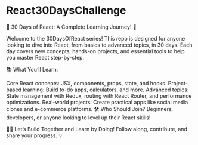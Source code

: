 # React30DaysChallenge

🚀 30 Days of React: A Complete Learning Journey! 🎯

Welcome to the 30DaysOfReact series! This repo is designed for anyone looking to dive into React, from basics to advanced topics, in 30 days. Each day covers new concepts, hands-on projects, and essential tools to help you master React step-by-step.

📚 What You’ll Learn:

Core React concepts: JSX, components, props, state, and hooks.
Project-based learning: Build to-do apps, calculators, and more.
Advanced topics: State management with Redux, routing with React Router, and performance optimizations.
Real-world projects: Create practical apps like social media clones and e-commerce platforms.
🛠️ Who Should Join?
Beginners, developers, or anyone looking to level up their React skills!

👨‍💻 Let’s Build Together and Learn by Doing! Follow along, contribute, and share your progress. 💡
